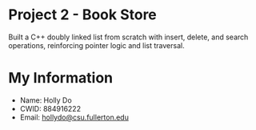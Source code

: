 # Project 2 - Book Store

Built a C++ doubly linked list from scratch with insert, delete, and search operations, reinforcing pointer logic and list traversal.

# My Information

* Name: Holly Do
* CWID: 884916222
* Email: hollydo@csu.fullerton.edu
